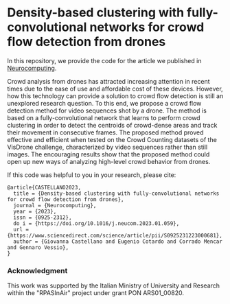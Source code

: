 # Density-based clustering with fully-convolutional networks for crowd flow detection from drones

In this repository, we provide the code for the article we published in [Neurocomputing](https://doi.org/10.1016/j.neucom.2023.01.059). 

Crowd analysis from drones has attracted increasing attention in recent times due to the ease of use and affordable cost of these devices. However, how this technology can provide a solution to crowd flow detection is still an unexplored research question. To this end, we propose a crowd flow detection method for video sequences shot by a drone. The method is based on a fully-convolutional network that learns to perform crowd clustering in order to detect the centroids of crowd-dense areas and track their movement in consecutive frames. The proposed method proved effective and efficient when tested on the Crowd Counting datasets of the VisDrone challenge, characterized by video sequences rather than still images. The encouraging results show that the proposed method could open up new ways of analyzing high-level crowd behavior from drones.

If this code was helpful to you in your research, please cite:
```
@article{CASTELLANO2023,
  title = {Density-based clustering with fully-convolutional networks for crowd flow detection from drones},
  journal = {Neurocomputing},
  year = {2023},
  issn = {0925-2312},
  do i = {https://doi.org/10.1016/j.neucom.2023.01.059},
  url = {https://www.sciencedirect.com/science/article/pii/S0925231223000681},
  author = {Giovanna Castellano and Eugenio Cotardo and Corrado Mencar and Gennaro Vessio},
}
```

### Acknowledgment

This work was supported by the Italian Ministry of University and Research within the "RPASInAir" project under grant PON ARS01_00820.
